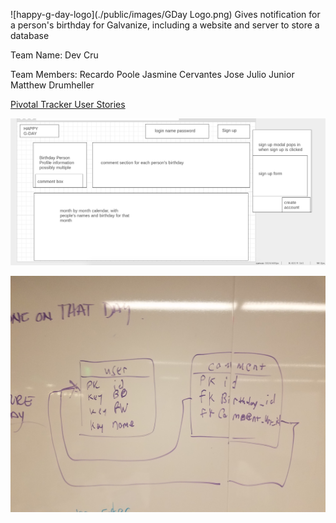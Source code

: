 ![happy-g-day-logo](./public/images/GDay Logo.png)
Gives notification for a person's birthday for Galvanize, including a website and server to store a database

Team Name: Dev Cru

Team Members:
  Recardo Poole
  Jasmine Cervantes
  Jose Julio Junior
  Matthew Drumheller

[Pivotal Tracker User Stories](https://www.pivotaltracker.com/n/projects/2089457)


![wireframe](./public/images/happy-g-day-wireframe.png)

![erd](./public/images/erd-mockup.jpg)
